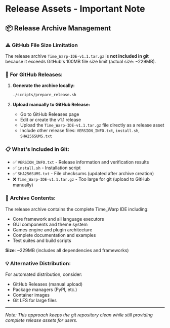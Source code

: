 # Release Assets - Important Note

## 📦 **Release Archive Management**

### ⚠️ **GitHub File Size Limitation**

The release archive `Time_Warp-IDE-v1.1.tar.gz` is **not included in git** because it exceeds GitHub's 100MB file size limit (actual size: ~229MB).

### 🎯 **For GitHub Releases:**

1. **Generate the archive locally:**
   ```bash
   ./scripts/prepare_release.sh
   ```

2. **Upload manually to GitHub Release:**
   - Go to GitHub Releases page
   - Edit or create the v1.1 release
   - Upload the `Time_Warp-IDE-v1.1.tar.gz` file directly as a release asset
   - Include other release files: `VERSION_INFO.txt`, `install.sh`, `SHA256SUMS.txt`

### 📋 **What's Included in Git:**

- ✅ `VERSION_INFO.txt` - Release information and verification results
- ✅ `install.sh` - Installation script
- ✅ `SHA256SUMS.txt` - File checksums (updated after archive creation)
- ❌ `Time_Warp-IDE-v1.1.tar.gz` - Too large for git (upload to GitHub manually)

### 🔧 **Archive Contents:**

The release archive contains the complete Time_Warp IDE including:
- Core framework and all language executors
- GUI components and theme system
- Games engine and plugin architecture
- Complete documentation and examples
- Test suites and build scripts

**Size**: ~229MB (includes all dependencies and frameworks)

### 💡 **Alternative Distribution:**

For automated distribution, consider:
- GitHub Releases (manual upload)
- Package managers (PyPI, etc.)
- Container images
- Git LFS for large files

---
*Note: This approach keeps the git repository clean while still providing complete release assets for users.*